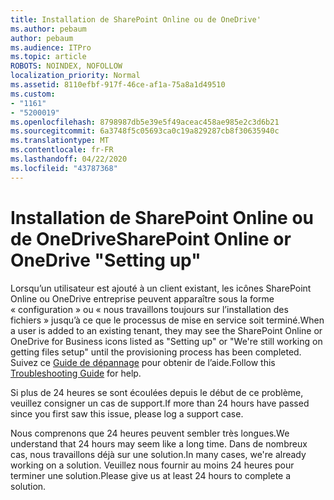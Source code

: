 ```yaml
---
title: Installation de SharePoint Online ou de OneDrive'
ms.author: pebaum
author: pebaum
ms.audience: ITPro
ms.topic: article
ROBOTS: NOINDEX, NOFOLLOW
localization_priority: Normal
ms.assetid: 8110efbf-917f-46ce-af1a-75a8a1d49510
ms.custom:
- "1161"
- "5200019"
ms.openlocfilehash: 8798987db5e39e5f49aceac458ae985e2c3d6b21
ms.sourcegitcommit: 6a3748f5c05693ca0c19a829287cb8f30635940c
ms.translationtype: MT
ms.contentlocale: fr-FR
ms.lasthandoff: 04/22/2020
ms.locfileid: "43787368"
---
```

# <a name="sharepoint-online-or-onedrive-setting-up"></a><span data-ttu-id="04a08-102">Installation de SharePoint Online ou de OneDrive</span><span class="sxs-lookup"><span data-stu-id="04a08-102">SharePoint Online or OneDrive "Setting up"</span></span>

<span data-ttu-id="04a08-103">Lorsqu’un utilisateur est ajouté à un client existant, les icônes SharePoint Online ou OneDrive entreprise peuvent apparaître sous la forme « configuration » ou « nous travaillons toujours sur l’installation des fichiers » jusqu’à ce que le processus de mise en service soit terminé.</span><span class="sxs-lookup"><span data-stu-id="04a08-103">When a user is added to an existing tenant, they may see the SharePoint Online or OneDrive for Business icons listed as "Setting up" or "We're still working on getting files setup" until the provisioning process has been completed.</span></span> <span data-ttu-id="04a08-104">Suivez ce [Guide de dépannage](https://docs.microsoft.com/sharepoint/support/sites/troubleshooting-guide-for-sites-stopped-at-provisioning) pour obtenir de l’aide.</span><span class="sxs-lookup"><span data-stu-id="04a08-104">Follow this [Troubleshooting Guide](https://docs.microsoft.com/sharepoint/support/sites/troubleshooting-guide-for-sites-stopped-at-provisioning) for help.</span></span>

<span data-ttu-id="04a08-105">Si plus de 24 heures se sont écoulées depuis le début de ce problème, veuillez consigner un cas de support.</span><span class="sxs-lookup"><span data-stu-id="04a08-105">If more than 24 hours have passed since you first saw this issue, please log a support case.</span></span>

<span data-ttu-id="04a08-106">Nous comprenons que 24 heures peuvent sembler très longues.</span><span class="sxs-lookup"><span data-stu-id="04a08-106">We understand that 24 hours may seem like a long time.</span></span> <span data-ttu-id="04a08-107">Dans de nombreux cas, nous travaillons déjà sur une solution.</span><span class="sxs-lookup"><span data-stu-id="04a08-107">In many cases, we're already working on a solution.</span></span> <span data-ttu-id="04a08-108">Veuillez nous fournir au moins 24 heures pour terminer une solution.</span><span class="sxs-lookup"><span data-stu-id="04a08-108">Please give us at least 24 hours to complete a solution.</span></span>
